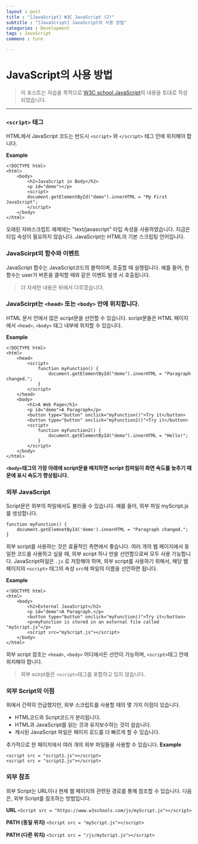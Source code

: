 ```yaml
---
layout : post
title : "[JavaScript] W3C JavaScript (2)"
subtitle : "[JavaScript] JavaScript의 사용 방법"
categories : Development
tags : JavaScript
commens : ture

---
```


# JavaScript의 사용 방법

> 이 포스트는 자습을 목적으로 [W3C school JavaScript](https://www.w3schools.com/js/default.asp)의 내용을 토대로 작성되었습니다.

_ _ _

### `<script>` 태그

 HTML에서 JavaScript 코드는 반드시 `<script>` 와 `</script>` 태그 안에 위치해야 합니다.

**Example**
```
<!DOCTYPE html>
<html>
	<body>
		<h2>JavaScript in Body</h2>
		<p id="demo"></p>
        <script>
        document.getElementById("demo").innerHTML = "My First JavaScript";
        </script>
	</body>
</html>

```
오래된 자바스크립트 예제에는 "text/javascript" 타입 속성을 사용하였습니다.
지금은 타입 속성이 필요하지 않습니다. JavaScript는 HTML의 기본 스크립팅 언어입니다.

### JavaScirpt의 함수와 이벤트

JavaScript 함수는 JavaScript코드의 블럭이며, 호출할 때 실행됩니다.
예를 들어, 한 함수는 user가 버튼을 클릭할 때와 같은 이벤트 발생 시 호출됩니다.
> 더 자세한 내용은 뒤에서 다루겠습니다.

### JavaScirpt는 `<head>` 또는 `<body>` 안에 위치합니다.

HTML 문서 안에서 많은 script문을 선언할 수 있습니다.
script문들은 HTML 페이지에서 `<head>`, `<body>` 태그 내부에 위치할 수 있습니다.

**Example**
```
<!DOCTYPE html>
<html>
    <head>
        <script>
            function myFunction() {
                document.getElementById("demo").innerHTML = "Paragraph changed.";
            }
        </script>
    </head>
    <body>
        <h1>A Web Page</h1>
        <p id="demo">A Paragraph</p>
        <button type="button" onclick="myFunction()">Try it</button>
        <button type="button" onclick="myFunction2()">Try it</button>
        <script>
            function myFunction2() {
                document.getElementById("demo").innerHTML = "Hello!";
            }
        </script>
    </body>
</html>
```

**`<body>`태그의 가장 아래에 script문을 배치하면 script 컴파일이 화면 속도를 늦추기 때문에 표시 속도가 향상됩니다.**

### 외부 JavaScript

 Script문은 외부의 파일에서도 불러올 수 있습니다.
예를 들어, 외부 파일 myScript.js를 생성합니다.
```
function myFunction() {
	document.getElemnetById('demo').innerHTML = "Paragraph changed.";
}
```
외부 script를 사용하는 것은 효율적인 측면에서 좋습니다.
여러 개의 웹 페이지에서 동일한 코드를 사용하고 싶을 때, 외부 script 하나 만을 선언함으로써 모두 사용 가능합니다.
JavaScript파일은 `.js` 로 저장해야 하며, 외부 script를 사용하기 위해서, 해당 웹 페이지의 `<script>` 태그의 속성 `src`에 파일의 이름을 선언하면 됩니다.

**Example**
```
<!DOCTYPE html>
<html>
    <body>
        <h2>External JavaScript</h2>
        <p id="demo">A Paragraph.</p>
        <button type="button" onclick="myFunction()">Try it</button>
        <p>myFunction is stored in an external file called "myScript.js"</p>
        <script src="myScript.js"></script>
    </body>
</html>

```
외부 script 참조는 `<head>`, `<body>` 어디에서든 선언이 가능하며, `<script>`태그 안에 위치해야 합니다.

> 외부 scirpt들은 `<script>`태그를 포함하고 있지 않습니다.

### 외부 Script의 이점
위에서 간략히 언급했지만, 외부 스크립트를 사용할 때의 몇 가지 이점이 있습니다.
+ HTML코드와 Script코드가 분리됩니다.
+ HTML과 JavaScript를 읽는 것과 유지보수하는 것이 쉽습니다.
+ 캐시된 JavaScript 파일은 페이지 로드를 더 빠르게 할 수 있습니다.

추가적으로 한 페이지에서 여러 개의 외부 파일들을 사용할 수 있습니다.
**Example**
```
<script src = "script1.js"></script>
<script src = "script2.js"></script>
```

### 외부 참조

외부 Script는 URL이나 현재 웹 페이지와 관련된 경로를 통해 참조할 수 있습니다.
다음은, 외부 Script를 참조하는 방법입니다.

**URL**
`<Script src = "https://www.w3schools.com/js/myScript.js"></script>`

**PATH (동일 위치)**
`<Script src = "myScript.js"></script>`

**PATH (다른 위치)**
`<Script src = "/js/myScript.js"></script>`

